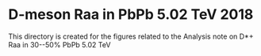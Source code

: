 # D-meson Raa in PbPb 5.02 TeV 2018
This directory is created for the figures related to the Analysis note on D*+ Raa in 30--50% PbPb 5.02 TeV